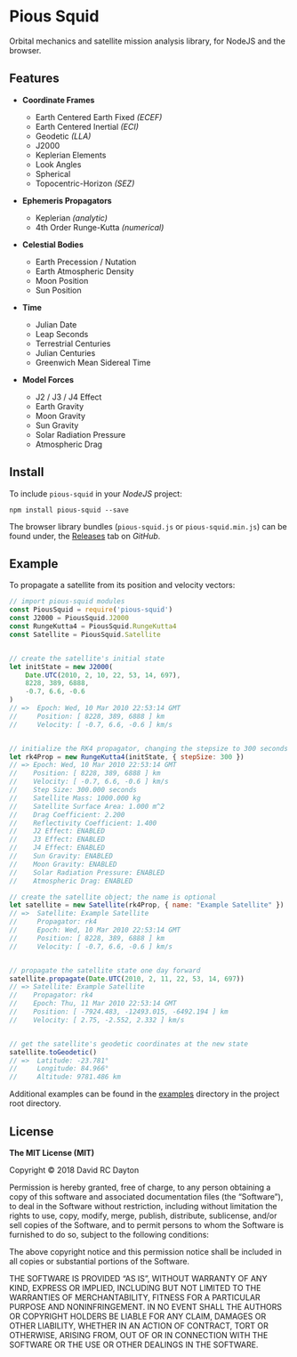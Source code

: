 # Pious Squid

Orbital mechanics and satellite mission analysis library, for NodeJS and the
browser.

## Features

+ **Coordinate Frames**
    - Earth Centered Earth Fixed *(ECEF)*
    - Earth Centered Inertial *(ECI)*
    - Geodetic *(LLA)*
    - J2000
    - Keplerian Elements
    - Look Angles
    - Spherical
    - Topocentric-Horizon *(SEZ)*

+ **Ephemeris Propagators**
    - Keplerian *(analytic)*
    - 4th Order Runge-Kutta *(numerical)*

+ **Celestial Bodies**
    - Earth Precession / Nutation
    - Earth Atmospheric Density
    - Moon Position
    - Sun Position

+ **Time**
    - Julian Date
    - Leap Seconds
    - Terrestrial Centuries
    - Julian Centuries
    - Greenwich Mean Sidereal Time

+ **Model Forces**
    - J2 / J3 / J4 Effect
    - Earth Gravity
    - Moon Gravity
    - Sun Gravity
    - Solar Radiation Pressure
    - Atmospheric Drag

## Install

To include `pious-squid` in your *NodeJS* project:

    npm install pious-squid --save

The browser library bundles (`pious-squid.js` or `pious-squid.min.js`) can be
found under, the 
[Releases](https://github.com/david-rc-dayton/pious-squid/releases)
tab on *GitHub*.

## Example

To propagate a satellite from its position and velocity vectors:

```javascript
// import pious-squid modules
const PiousSquid = require('pious-squid')
const J2000 = PiousSquid.J2000
const RungeKutta4 = PiousSquid.RungeKutta4
const Satellite = PiousSquid.Satellite


// create the satellite's initial state
let initState = new J2000(
    Date.UTC(2010, 2, 10, 22, 53, 14, 697),
    8228, 389, 6888,
    -0.7, 6.6, -0.6
)
// =>  Epoch: Wed, 10 Mar 2010 22:53:14 GMT
//     Position: [ 8228, 389, 6888 ] km
//     Velocity: [ -0.7, 6.6, -0.6 ] km/s


// initialize the RK4 propagator, changing the stepsize to 300 seconds
let rk4Prop = new RungeKutta4(initState, { stepSize: 300 })
// => Epoch: Wed, 10 Mar 2010 22:53:14 GMT
//    Position: [ 8228, 389, 6888 ] km
//    Velocity: [ -0.7, 6.6, -0.6 ] km/s
//    Step Size: 300.000 seconds
//    Satellite Mass: 1000.000 kg
//    Satellite Surface Area: 1.000 m^2
//    Drag Coefficient: 2.200
//    Reflectivity Coefficient: 1.400
//    J2 Effect: ENABLED
//    J3 Effect: ENABLED
//    J4 Effect: ENABLED
//    Sun Gravity: ENABLED
//    Moon Gravity: ENABLED
//    Solar Radiation Pressure: ENABLED
//    Atmospheric Drag: ENABLED

// create the satellite object; the name is optional
let satellite = new Satellite(rk4Prop, { name: "Example Satellite" })
// =>  Satellite: Example Satellite
//     Propagator: rk4
//     Epoch: Wed, 10 Mar 2010 22:53:14 GMT
//     Position: [ 8228, 389, 6888 ] km
//     Velocity: [ -0.7, 6.6, -0.6 ] km/s


// propagate the satellite state one day forward
satellite.propagate(Date.UTC(2010, 2, 11, 22, 53, 14, 697))
// => Satellite: Example Satellite
//    Propagator: rk4
//    Epoch: Thu, 11 Mar 2010 22:53:14 GMT
//    Position: [ -7924.483, -12493.015, -6492.194 ] km
//    Velocity: [ 2.75, -2.552, 2.332 ] km/s


// get the satellite's geodetic coordinates at the new state
satellite.toGeodetic()
// =>  Latitude: -23.781°
//     Longitude: 84.966°
//     Altitude: 9781.486 km
```

Additional examples can be found in the 
[examples](https://github.com/david-rc-dayton/pious-squid/tree/master/examples)
directory in the project root directory.

## License

**The MIT License (MIT)**

Copyright © 2018 David RC Dayton

Permission is hereby granted, free of charge, to any person obtaining a copy of
this software and associated documentation files (the “Software”), to deal in
the Software without restriction, including without limitation the rights to
use, copy, modify, merge, publish, distribute, sublicense, and/or sell copies
of the Software, and to permit persons to whom the Software is furnished to do
so, subject to the following conditions:

The above copyright notice and this permission notice shall be included in all
copies or substantial portions of the Software.

THE SOFTWARE IS PROVIDED “AS IS”, WITHOUT WARRANTY OF ANY KIND, EXPRESS OR
IMPLIED, INCLUDING BUT NOT LIMITED TO THE WARRANTIES OF MERCHANTABILITY,
FITNESS FOR A PARTICULAR PURPOSE AND NONINFRINGEMENT. IN NO EVENT SHALL THE
AUTHORS OR COPYRIGHT HOLDERS BE LIABLE FOR ANY CLAIM, DAMAGES OR OTHER
LIABILITY, WHETHER IN AN ACTION OF CONTRACT, TORT OR OTHERWISE, ARISING FROM,
OUT OF OR IN CONNECTION WITH THE SOFTWARE OR THE USE OR OTHER DEALINGS IN THE
SOFTWARE.
